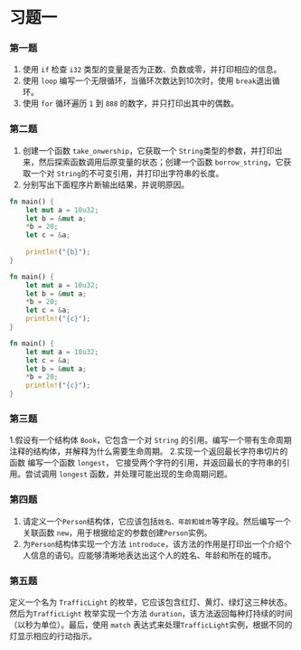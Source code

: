 # 习题一
### 第一题
1. 使用 `if` 检查 `i32` 类型的变量是否为正数、负数或零，并打印相应的信息。
2. 使用 `loop` 编写一个无限循环，当循环次数达到10次时，使用 `break`退出循环。
3. 使用 `for` 循环遍历 `1` 到 `888` 的数字，并只打印出其中的偶数。

### 第二题
1. 创建一个函数 `take_onwership`，它获取一个 `String`类型的参数，并打印出来，然后探索函数调用后原变量的状态；创建一个函数 `borrow_string`，它获取一个对 `String`的不可变引用，并打印出字符串的长度。
2. 分别写出下面程序片断输出结果，并说明原因。
```Rust 
fn main() {
    let mut a = 10u32;
    let b = &mut a;
    *b = 20;
    let c = &a;
    
    println!("{b}"); 
}
```

```Rust
fn main() {
    let mut a = 10u32;
    let b = &mut a;
    *b = 20;
    let c = &a;
    println!("{c}"); 
}
```

```Rust
fn main() {
    let mut a = 10u32;
    let c = &a; 
    let b = &mut a;
    *b = 20;
    println!("{c}");
}
```

### 第三题
1.假设有一个结构体 `Book`，它包含一个对 `String` 的引用。编写一个带有生命周期注释的结构体，并解释为什么需要生命周期。
2.实现一个返回最长字符串切片的函数
编写一个函数 `longest`， 它接受两个字符的引用，并返回最长的字符串的引用。尝试调用 `longest` 函数，并处理可能出现的生命周期问题。

### 第四题
1. 请定义一个`Person`结构体，它应该包括`姓名、年龄和城市`等字段。然后编写一个关联函数 `new`，用于根据给定的参数创建`Person`实例。
2. 为`Person`结构体实现一个方法 `introduce`，该方法的作用是打印出一个介绍个人信息的语句。应能够清晰地表达出这个人的姓名、年龄和所在的城市。

### 第五题
定义一个名为 `TrafficLight` 的枚举，它应该包含红灯、黄灯、绿灯这三种状态。然后为`TrafficLight` 枚举实现一个方法 `duration`，该方法返回每种灯持续的时间（以秒为单位）。最后，使用 `match` 表达式来处理`TrafficLight`实例，根据不同的灯显示相应的行动指示。